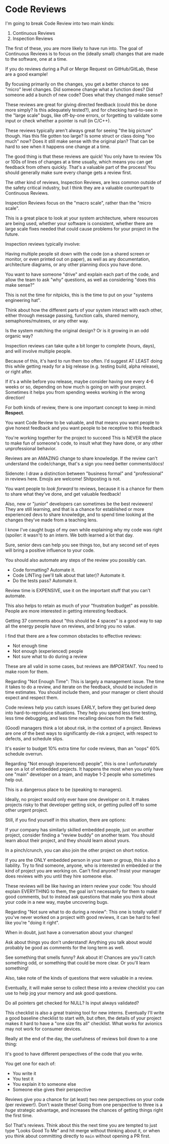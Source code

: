 # Code Reviews

I'm going to break Code Review into two main kinds:

1. Continuous Reviews
2. Inspection Reviews

The first of these, you are more likely to have run into. The goal of Continuous Reviews is to focus on the (ideally small) changes that are made to the software, one at a time.

If you do reviews during a Pull or Merge Request on GitHub/GitLab, these are a good example!

By focusing primarily on the changes, you get a better chance to see "micro" level changes. Did someone change what a function does? Did someone add a bunch of new code? Does what they changed make sense?

These reviews are great for giving directed feedback (could this be done more simply? Is this adequately tested?), and for checking hard-to-see in the "large scale" bugs, like off-by-one errors, or forgetting to validate some input or check whether a pointer is null (in C/C++).

These reviews typically aren't always great for seeing "the big picture" though. Has this file gotten too large? Is some struct or class doing "too much" now? Does it still make sense with the original plan? That can be hard to see when it happens one change at a time.

The good thing is that these reviews are quick! You only have to review 10s or 100s of lines of changes at a time usually, which means you can get feedback from others quickly. That's a valuable part of the process! You should generally make sure every change gets a review first.

The other kind of reviews, Inspection Reviews, are less common outside of the safety critical industry, but I think they are a valuable counterpart to Continuous Reviews.

Inspection Reviews focus on the "macro scale", rather than the "micro scale".

This is a great place to look at your system architecture, where resources are being used, whether your software is consistent, whether there are large scale fixes needed that could cause problems for your project in the future.

Inspection reviews typically involve:

Having multiple people sit down with the code (on a shared screen or monitor, or even printed out on paper), as well as any documentation, architecture diagrams, or any other planning docs you have done.

You want to have someone "drive" and explain each part of the code, and allow the team to ask "why" questions, as well as considering "does this make sense?"

This is not the time for nitpicks, this is the time to put on your "systems engineering hat".

Think about how the different parts of your system interact with each other, either through message passing, function calls, shared memory, semaphores/mutexes, or any other way.

Is the system matching the original design? Or is it growing in an odd organic way?

Inspection reviews can take quite a bit longer to complete (hours, days), and will involve multiple people.

Because of this, it's hard to run them too often. I'd suggest AT LEAST doing this while getting ready for a big release (e.g. testing build, alpha release), or right after.

If it's a while before you release, maybe consider having one every 4-6 weeks or so, depending on how much is going on with your project. Sometimes it helps you from spending weeks working in the wrong direction!

For both kinds of review, there is one important concept to keep in mind: **Respect**.

You want Code Review to be valuable, and that means you want people to give honest feedback and you want people to be receptive to this feedback

You're working together for the project to succeed
This is NEVER the place to make fun of someone's code, to insult what they have done, or any other unprofessional behavior.

Reviews are an AMAZING change to share knowledge. If the review can't understand the code/change, that's a sign you need better comments/docs!

Sidenote: I draw a distinction between "business formal" and "professional" in reviews here. Emojis are welcome! Shitposting is not.

You want people to *look forward* to reviews, because it is a chance for them to share what they've done, and get valuable feedback!

Also, new or "junior" developers can sometimes be the best reviewers! They are still learning, and that is a chance for established or more experienced devs to share knowledge, and to spend time looking at the changes they've made from a teaching lens.

I know I've caught bugs of my own while explaining why my code was right (spoiler: it wasn't) to an intern. We both learned a lot that day.

Sure, senior devs can help you see things too, but any second set of eyes will bring a positive influence to your code.

You should also automate any steps of the review you possibly can.

* Code formatting? Automate it.
* Code LINTing (we'll talk about that later)? Automate it.
* Do the tests pass? Automate it.

Review time is EXPENSIVE, use it on the important stuff that you can't automate.

This also helps to retain as much of your "frustration budget" as possible. People are more interested in getting interesting feedback.

Getting 37 comments about "this should be 4 spaces" is a good way to sap all the energy people have on reviews, and bring you no value.

I find that there are a few common obstacles to effective reviews:

* Not enough time
* Not enough (experienced) people
* Not sure what to do during a review

These are all valid in some cases, but reviews are *IMPORTANT*. You need to make room for them.

Regarding "Not Enough Time": This is largely a management issue. The time it takes to do a review, and iterate on the feedback, should be included in time estimates. You should include them, and your manager or client should expect and respect them.

Code reviews help you catch issues EARLY, before they get buried deep into hard-to-reproduce situations. They help you spend less time testing, less time debugging, and less time recalling devices from the field.

(Good) managers think a lot about risk, in the context of a project. Reviews are one of the best ways to significantly de-risk a project, with respect to defects, and schedule slips.

It's easier to budget 10% extra time for code reviews, than an "oops" 60% schedule overrun.

Regarding "Not enough (experienced) people", this is one I unfortunately see on a lot of embedded projects. It happens the most when you only have one "main" developer on a team, and maybe 1-2 people who sometimes help out.

This is a dangerous place to be (speaking to managers).

Ideally, no project would only ever have one developer on it. It makes projects risky to that developer getting sick, or getting pulled off to some other urgent project.

Still, if you find yourself in this situation, there are options:

If your company has similarly skilled embedded people, just on another project, consider finding a "review buddy" on another team. You should learn about their project, and they should learn about yours.

In a pinch/crunch, you can also join the other project on short notice.

If you are the ONLY embedded person in your team or group, this is also a liability. Try to find someone, anyone, who is interested in embedded or the kind of project you are working on. Can't find anyone? Insist your manager does reviews with you until they hire someone else.

These reviews will be like having an intern review your code: You should explain EVERYTHING to them, the goal isn't necessarily for them to make good comments, but to instead ask questions that make you think about your code in a new way, maybe uncovering bugs.

Regarding "Not sure what to do during a review": This one is totally valid! If you've never worked on a project with good reviews, it can be hard to feel like you're "doing it right".

When in doubt, just have a conversation about your changes!

Ask about things you don't understand! Anything you talk about would probably be good as comments for the long term as well.

See something that smells funny? Ask about it! Chances are you'll catch something odd, or something that could be more clear. Or you'll learn something!

Also, take note of the kinds of questions that were valuable in a review.

Eventually, it will make sense to collect these into a review checklist you can use to help jog your memory and ask good questions.

Do all pointers get checked for NULL? Is input always validated?

This checklist is also a great training tool for new interns. Eventually I'll write a good baseline checklist to start with, but often, the details of your project makes it hard to have a "one size fits all" checklist. What works for avionics may not work for consumer devices.

Really at the end of the day, the usefulness of reviews boil down to a one thing:

It's good to have different perspectives of the code that you write.

You get one for each of:

* You write it
* You test it
* You explain it to someone else
* Someone else gives their perspective

Reviews give you a chance for (at least) two new perspectives on your code (per reviewer!). Don't waste these! Going from one perspective to three is a *huge* strategic advantage, and increases the chances of getting things right the first time.

So! That's reviews. Think about this the next time you are tempted to just type "Looks Good To Me" and hit merge without thinking about it, or when you think about committing directly to `main` without opening a PR first.
